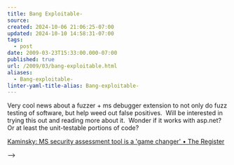 ```yaml
---
title: Bang Exploitable-
source: 
created: 2024-10-06 21:06:25-07:00
updated: 2024-10-10 14:58:31-07:00
tags:
  - post
date: 2009-03-23T15:33:00.000-07:00
published: true
url: /2009/03/bang-exploitable.html
aliases:
  - Bang-exploitable-
linter-yaml-title-alias: Bang-exploitable-
---
```



Very cool news about a fuzzer + ms debugger extension to not only do fuzz testing of software, but help weed out false positives.  Will be interested in trying this out and reading more about it.  Wonder if it works with asp.net?  Or at least the unit-testable portions of code?  
  
[Kaminsky: MS security assessment tool is a 'game changer' • The Register](http://www.theregister.co.uk/2009/03/20/microsoft_crash_tool/)  

  
  

<!-- <!-- ![](http://img.zemanta.com/pixy.gif?x-id=fc99215e-dbb5-447b-92dd-303ac096e5f9) --> -->
